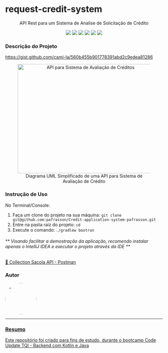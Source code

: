 <h1>request-credit-system</h1>
<p align="center">API Rest para um Sistema de Analise de Solicitação de Crédito</p>
<p align="center">
     <a alt="Java">
        <img src="https://img.shields.io/badge/Java-blue.svg" />
    </a>
    <a alt="Kotlin">
        <img src="https://img.shields.io/badge/Kotlin-purple.svg" />
    </a>
    <a alt="Spring Boot">
        <img src="https://img.shields.io/badge/Spring%20Boot-brightgreen.svg" />
    </a>
    <a alt="Gradle">
        <img src="https://img.shields.io/badge/Gradle-lightgreen.svg" />
    </a>
    <a alt="H2 ">
        <img src="https://img.shields.io/badge/H2-darkblue.svg" />
    </a>
    <a alt="Flyway">
        <img src="https://img.shields.io/badge/Flyway-red.svg">
    </a>
</p>

<h3>Descrição do Projeto</h3>
<p><a href="https://gist.github.com/cami-la/560b455b901778391abd2c9edea81286">https://gist.github.com/cami-la/560b455b901778391abd2c9edea81286</a></p>
<figure>
<p align="center">
  <img src="https://i.imgur.com/7phya16.png" height="350" width="450" alt="API para Sistema de Avaliação de Créditos"/><br>
  Diagrama UML Simplificado de uma API para Sistema de Avaliação de Crédito
</p>
</figure>

<h3>Instrução de Uso</h3>
<p>No Terminal/Console:</p>
<ol>
	<li>Faça um clone do projeto na sua máquina: <code>git clone git@github.com:pafrasson/Credit-application-system-pafrasson.git</code></li>
	<li>Entre na pasta raiz do projeto: <code>cd </code></li> 
	<li>Execute o comando: <code>./gradlew bootrun</code></li>
</ol>
<h6>** Visando facilitar a demostração da aplicação, recomendo instalar apenas o IntelliJ IDEA e executar o projeto através da IDE **</h6>


<a href="https://drive.google.com/file/d/1wxwioDHS1sKFPq4G7b24tVZb-XMnoj-l/view?usp=share_link"> 🚀 Collection Sacola API - Postman</a><br>


<h3>Autor</h3>

<a href="https://www.linkedin.com/in/pafrasson/">
 <img style="border-radius: 50%;" src="https://avatars.githubusercontent.com/u/96358377?v=4" width="100px;" alt=""/>
 <br />


<hr>
<h3>Resumo</h3>

Este repositório foi criado para fins de estudo, durante o bootcamp Code Update TQI - Backend com Kotlin e Java
